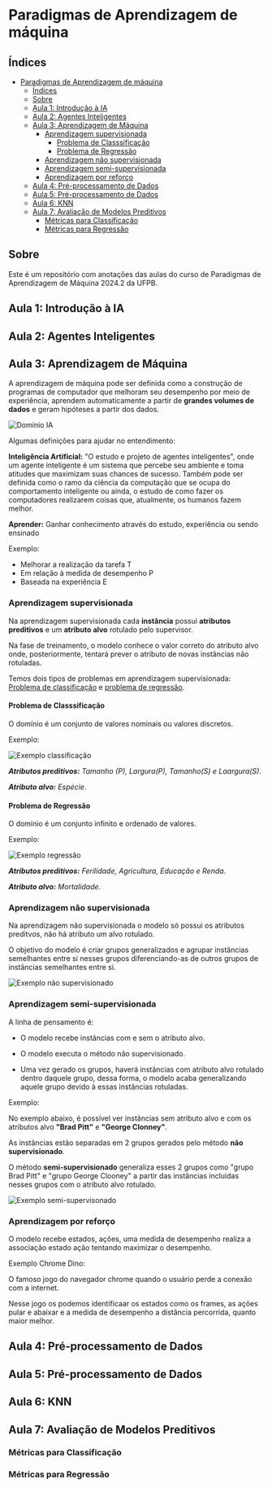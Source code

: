 # Paradigmas de Aprendizagem de máquina

## Índices

- [Paradigmas de Aprendizagem de máquina](#paradigmas-de-aprendizagem-de-máquina)
  - [Índices](#índices)
  - [Sobre](#sobre)
  - [Aula 1: Introdução à IA](#aula-1-introdução-à-ia)
  - [Aula 2: Agentes Inteligentes](#aula-2-agentes-inteligentes)
  - [Aula 3: Aprendizagem de Máquina](#aula-3-aprendizagem-de-máquina)
    - [Aprendizagem supervisionada](#aprendizagem-supervisionada)
      - [Problema de Classsificação](#problema-de-classsificação)
      - [Problema de Regressão](#problema-de-regressão)
    - [Aprendizagem não supervisionada](#aprendizagem-não-supervisionada)
    - [Aprendizagem semi-supervisionada](#aprendizagem-semi-supervisionada)
    - [Aprendizagem por reforço](#aprendizagem-por-reforço)
  - [Aula 4: Pré-processamento de Dados](#aula-4-pré-processamento-de-dados)
  - [Aula 5: Pré-processamento de Dados](#aula-5-pré-processamento-de-dados)
  - [Aula 6: KNN](#aula-6-knn)
  - [Aula 7: Avaliação de Modelos Preditivos](#aula-7-avaliação-de-modelos-preditivos)
    - [Métricas para Classificação](#métricas-para-classificação)
    - [Métricas para Regressão](#métricas-para-regressão)

## Sobre

Este é um repositório com anotações das aulas do curso de Paradigmas de Aprendizagem de Máquina 2024.2 da UFPB.

## Aula 1: Introdução à IA

## Aula 2: Agentes Inteligentes

## Aula 3: Aprendizagem de Máquina

A aprendizagem de máquina pode ser definida como a construção de programas de computador que melhoram seu desempenho por meio de experiência, aprendem automaticamente a partir de **grandes volumes de dados** e geram hipóteses a partir dos dados.

![Domínio IA](img/dominio-ia.png)

Algumas definições para ajudar no entendimento:

**Inteligência Artificial:** "O estudo e projeto de agentes inteligentes", onde um agente inteligente é um sistema que percebe seu ambiente e toma atitudes que maximizam suas chances de sucesso. Também pode ser definida como o ramo da ciência da computação que se ocupa do comportamento inteligente ou ainda, o estudo de como fazer os computadores realizarem coisas que, atualmente, os humanos fazem melhor.

**Aprender:** Ganhar conhecimento através do estudo, experiência ou sendo ensinado

Exemplo:

- Melhorar a realização da tarefa T
- Em relação à medida de desempenho P
- Baseada na experiência E

### Aprendizagem supervisionada

Na aprendizagem supervisionada cada **instância** possui **atributos preditivos** e um **atributo alvo** rotulado pelo supervisor.

Na fase de treinamento, o modelo conhece o valor correto do atributo alvo onde, posteriormente, tentará prever o atributo de novas instâncias não rotuladas.

Temos dois tipos de problemas em aprendizagem supervisionada: [Problema de classificação](#problema-de-classsificação) e [problema de regressão](#problema-de-regressão).

#### Problema de Classsificação

O domínio é um conjunto de valores nominais ou valores discretos.

Exemplo:

![Exemplo classificação](img/exemplo-classificacao.png)

_**Atributos preditivos:** Tamanho (P), Largura(P), Tamanho(S) e Laargura(S)_.

_**Atributo alvo:** Espécie_.

#### Problema de Regressão

O domínio é um conjunto infinito e ordenado de valores.

Exemplo:

![Exemplo regressão](img/exemplo-regrecao.png)

_**Atributos preditivos:** Ferilidade, Agricultura, Educação e Renda_.

_**Atributo alvo:** Mortalidade_.

### Aprendizagem não supervisionada

Na aprendizagem não supervisionada o modelo só possui os atributos preditvos, não há atributo um alvo rotulado.

O objetivo do modelo é criar grupos generalizados e agrupar instâncias  semelhantes entre si nesses grupos diferenciando-as de outros grupos de instâncias semelhantes entre si.

![Exemplo não supervisionado](img/exemplo-nao-supervisionado.png)

### Aprendizagem semi-supervisionada

A linha de pensamento é:

- O modelo recebe instâncias com e sem o atributo alvo.

- O modelo executa o método não supervisionado.

- Uma vez gerado os grupos, haverá instâncias com atributo alvo rotulado dentro daquele grupo, dessa forma, o modelo acaba generalizando aquele grupo devido à essas instâncias rotuladas.

Exemplo:

No exemplo abaixo, é possível ver instâncias sem atributo alvo e com os atributos alvo **"Brad Pitt"** e **"George Clonney"**.

As instâncias estão separadas em 2 grupos gerados pelo método **não supervisionado**.

O método **semi-supervisionado** generaliza esses 2 grupos como "grupo Brad Pitt" e "grupo George Clooney" a partir das instâncias incluidas nesses grupos com o atributo alvo rotulado.

![Exemplo semi-supervisonado](img/exemplo-semi-supervisionado.png)

### Aprendizagem por reforço

O modelo recebe estados, ações, uma medida de desempenho realiza a associação estado ação tentando maximizar o desempenho.

Exemplo Chrome Dino:

O famoso jogo do navegador chrome quando o usuário perde a conexão com a internet.

Nesse jogo os podemos identificaar os estados como os frames, as ações pular e abaixar e a medida de desempenho a distância percorrida, quanto maior melhor.

## Aula 4: Pré-processamento de Dados

## Aula 5: Pré-processamento de Dados

## Aula 6: KNN

## Aula 7: Avaliação de Modelos Preditivos

### Métricas para Classificação

### Métricas para Regressão
